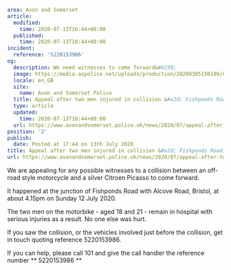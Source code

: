 ```yaml
area: Avon and Somerset
article:
  modified:
    time: 2020-07-13T16:44+00:00
  published:
    time: 2020-07-13T16:44+00:00
incident:
  reference: '5220153986'
og:
  description: We need witnesses to come forward&#8230;
  image: https://media.aspolice.net/uploads/production/20200305150109/Can-you-help-car-night.png
  locale: en_GB
  site:
    name: Avon and Somerset Police
  title: Appeal after two men injured in collision &#x2d; Fishponds Road, Bristol | Avon and Somerset Police
  type: article
  updated:
    time: 2020-07-13T16:44+00:00
  url: https://www.avonandsomerset.police.uk/news/2020/07/appeal-after-two-men-injured-in-collision-fishponds-road-bristol/
position: '2'
publish:
  date: Posted at 17:44 on 13th July 2020
title: Appeal after two men injured in collision &#x2d; Fishponds Road, Bristol | Avon and Somerset Police
url: https://www.avonandsomerset.police.uk/news/2020/07/appeal-after-two-men-injured-in-collision-fishponds-road-bristol/
```

We are appealing for any possible witnesses to a collision between an off-road style motorcycle and a silver Citroen Picasso to come forward.

It happened at the junction of Fishponds Road with Alcove Road, Bristol, at about 4.15pm on Sunday 12 July 2020.

The two men on the motorbike - aged 18 and 21 - remain in hospital with serious injuries as a result. No one else was hurt.

If you saw the collision, or the vehicles involved just before the collision, get in touch quoting reference 5220153986.

If you can help, please call 101 and give the call handler the reference number ** 5220153986 **

